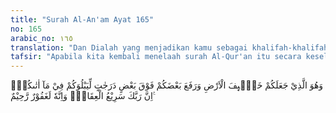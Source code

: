 ```yaml
---
title: "Surah Al-An'am Ayat 165"
no: 165
arabic_no: ١٦٥
translation: "Dan Dialah yang menjadikan kamu sebagai khalifah-khalifah di bumi dan Dia mengangkat (derajat) sebagian kamu di atas yang lain, untuk mengujimu atas (karunia) yang diberikan-Nya kepadamu. Sesungguhnya Tuhanmu sangat cepat memberi hukuman dan sungguh, Dia Maha Pengampun, Maha Penyayang."
tafsir: "Apabila kita kembali menelaah surah Al-Qur'an itu secara keseluruhan, maka kita akan dapat mengambil kesimpulan bahwa hidup dan kehidupan ini telah disoroti dengan sinar cahaya petunjuk dari segenap penjuru, karena di dalamnya diterangkan perkara-perkara akidah atau kepercayaan serta dalil-dalilnya, Rasul telah menyampaikan perintah Allah melalui wahyu untuk membantah orang-orang kafir yang membangkang, dalam masalah kebangkitan hari akhirat dan al-jaza' (balasan amal), tentang hubungan manusia dengan Penciptanya, hubungan manusia dengan sesama manusia terutama dalam berbuat baik kepada kedua ibu-bapak, tentang pertentangan dalam agama, amal perbuatan dan lain-lain. \n\nDari kenyataan sejarah sepanjang masa, terbukti manusia tetap manusia, dahulu maupun sekarang senantiasa terjadi permusuhan walaupun sesama saudara dan sesama manusia, maka akan dapat dirasakan pula hubungan dan hikmahnya pada akhir ayat ini, \"Dan Dialah yang menjadikan kamu sebagai khalifah-khalifah di bumi dan Dia mengangkat (derajat) sebagian kamu di atas yang lain, untuk mengujimu atas (karunia) yang diberikan-Nya kepadamu. Sesungguhnya Tuhanmu sangat cepat memberi hukuman dan sungguh, Dia Maha Pengampun, Maha Penyayang.\" Ayat ini seakan mengatakan, sesungguhnya Tuhanmu yang menciptakan segala sesuatu, Dialah yang menjadikan kamu penguasa-penguasa di bumi ini dan Dia meninggikan derajat sebagian kamu dari yang lainnya, baik kedudukan dan harta maupun kepintaran dan lain-lainnya, karena Dia hendak mengujimu dengan apa yang telah diberikan-Nya kepadamu. Sesungguhnya Tuhanmu amat cepat siksa-Nya dan sesungguhnya Dia Maha Pengampun bagi orang yang benar-benar minta ampun kepada-Nya dan Maha Penyayang bagi hamba-Nya yang mukmin.\n\nAyat ini menegaskan, bahwa Allah-lah yang menjadikan manusia penguasa-penguasa di bumi untuk mengatur kehidupan rakyatnya dan Dia pulalah yang meninggikan derajat sebagian mereka dari sebagian lainnya. Semua itu adalah menurut sunatullah untuk menguji mereka masing-masing bagaimana mereka menyikapi karunia Allah yang diberikan Tuhan kepadanya. Mereka akan mendapat balasan dari ujian itu, baik di dunia maupun di akhirat. Penguasa-penguasa diuji keadilan dan kejujurannya, si kaya diuji bagaimana dia membelanjakan hartanya, si miskin dan si penderita diuji kesabarannya. Oleh karena itu, manusia tidak boleh iri hati dan dengki dalam pemberian Tuhan kepada seseorang, karena semua itu dari Allah dan semua pemberian-Nya adalah ujian bagi setiap orang."
---
```

وَهُوَ الَّذِيْ جَعَلَكُمْ خَلٰۤىِٕفَ الْاَرْضِ وَرَفَعَ بَعْضَكُمْ فَوْقَ بَعْضٍ دَرَجٰتٍ لِّيَبْلُوَكُمْ فِيْ مَآ اٰتٰىكُمْۗ اِنَّ رَبَّكَ سَرِيْعُ الْعِقَابِۖ وَاِنَّهٗ لَغَفُوْرٌ رَّحِيْمٌ ࣖ